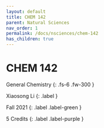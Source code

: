 ```yaml
---
layout: default
title: CHEM 142
parent: Natural Sciences
nav_order: 1
permalink: /docs/nsciences/chem-142
has_children: true
---
```


# CHEM 142

General Chemistry
{: .fs-6 .fw-300 }


Xiaosong Li
{: .label }

Fall 2021
{: .label .label-green }

5 Credits
{: .label .label-purple }

